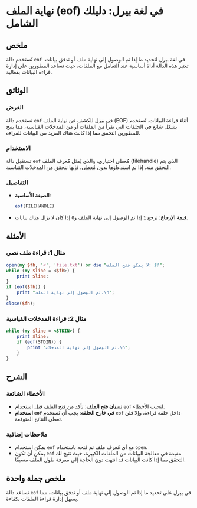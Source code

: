 <!--
Meta Description: # نهاية الملف (eof) في لغة بيرل: دليلك الشامل ## ملخص تُستخدم دالة `eof` في لغة بيرل لتحديد ما إذا تم الوصول إلى نهاية ملف أو تدفق بيانات. تعتبر هذه ا...
Meta Keywords: eof, الملف, نهاية, إذا, إلى
-->

# نهاية الملف (eof) في لغة بيرل: دليلك الشامل

## ملخص
تُستخدم دالة `eof` في لغة بيرل لتحديد ما إذا تم الوصول إلى نهاية ملف أو تدفق بيانات. تعتبر هذه الدالة أداة أساسية عند التعامل مع الملفات، حيث تساعد المطورين على إدارة قراءة البيانات بفعالية.

## الوثائق
### الغرض
تستخدم دالة `eof` في بيرل للكشف عن نهاية الملف (EOF) أثناء قراءة البيانات. تُستخدم بشكل شائع في الحلقات التي تقرأ من الملفات أو من المدخلات القياسية، مما يتيح للمطورين التحقق مما إذا كانت هناك المزيد من البيانات للقراءة.

### الاستخدام
تستقبل دالة `eof` مُعطى اختياري، والذي يُمثل مُعرف الملف (filehandle) الذي يتم التحقق منه. إذا تم استدعاؤها بدون مُعطى، فإنها تتحقق من المدخلات القياسية.

### التفاصيل
- **الصيغة الأساسية**: 
  ```perl
  eof(FILEHANDLE)
  ```
- **قيمة الإرجاع**: ترجع `1` إذا تم الوصول إلى نهاية الملف و`0` إذا كان لا يزال هناك بيانات.

## الأمثلة
### مثال 1: قراءة ملف نصي
```perl
open(my $fh, '<', 'file.txt') or die "لا يمكن فتح الملف: $!";
while (my $line = <$fh>) {
    print $line;
}
if (eof($fh)) {
    print "تم الوصول إلى نهاية الملف.\n";
}
close($fh);
```

### مثال 2: قراءة المدخلات القياسية
```perl
while (my $line = <STDIN>) {
    print $line;
    if (eof(STDIN)) {
        print "تم الوصول إلى نهاية المدخلات.\n";
    }
}
```

## الشرح
### الأخطاء الشائعة
- **نسيان فتح الملف**: تأكد من فتح الملف قبل استخدام `eof` لتجنب الأخطاء.
- **استخدام `eof` في خارج الحلقة**: يجب أن تُستخدم `eof` داخل حلقة قراءة، وإلا فلن تعطي النتائج المتوقعة.

### ملاحظات إضافية
- يمكن استخدام `eof` مع أي مُعرف ملف تم فتحه باستخدام `open`.
- يمكن أن تكون `eof` مفيدة في معالجة البيانات من الملفات الكبيرة، حيث تتيح لك التحقق مما إذا كانت البيانات قد انتهت دون الحاجة إلى معرفة طول الملف مسبقًا.

## ملخص جملة واحدة
تساعد دالة `eof` في بيرل على تحديد ما إذا تم الوصول إلى نهاية ملف أو تدفق بيانات، مما يسهل إدارة قراءة الملفات بكفاءة.
